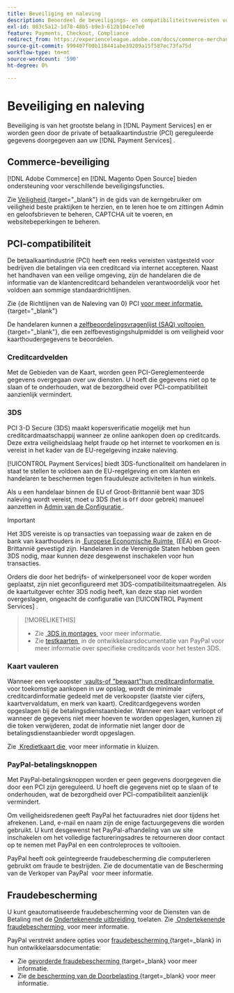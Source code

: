 ```yaml
---
title: Beveiliging en naleving
description: Beoordeel de beveiligings- en compatibiliteitsvereisten voor uw site.
exl-id: 083c5a12-1d78-48b5-b9e3-612b104ce7e0
feature: Payments, Checkout, Compliance
redirect_from: https://experienceleague.adobe.com/docs/commerce-merchant-services/payment-services/security.html?lang=nl-NL
source-git-commit: 999407f00b118441abe39209a15f587ec73fa75d
workflow-type: tm+mt
source-wordcount: '590'
ht-degree: 0%

---
```


# Beveiliging en naleving

Beveiliging is van het grootste belang in [!DNL Payment Services] en er worden geen door de private of betaalkaartindustrie (PCI) gereguleerde gegevens doorgegeven aan uw [!DNL Payment Services] .

## Commerce-beveiliging

[!DNL Adobe Commerce] en [!DNL Magento Open Source] bieden ondersteuning voor verschillende beveiligingsfuncties.

Zie [&#x200B; Veiligheid &#x200B;](https://experienceleague.adobe.com/nl/docs/commerce-admin/systems/security/security){target="_blank"} in de gids van de kerngebruiker om veiligheid beste praktijken te herzien, en te leren hoe te om zittingen Admin en geloofsbrieven te beheren, CAPTCHA uit te voeren, en websitebeperkingen te beheren.

## PCI-compatibiliteit

De betaalkaartindustrie (PCI) heeft een reeks vereisten vastgesteld voor bedrijven die betalingen via een creditcard via internet accepteren. Naast het handhaven van een veilige omgeving, zijn de handelaren die de informatie van de klantencreditcard behandelen verantwoordelijk voor het voldoen aan sommige standaardrichtlijnen.

Zie {de Richtlijnen van de Naleving van 0} PCI [&#x200B; voor meer informatie.](https://experienceleague.adobe.com/nl/docs/commerce-admin/start/compliance/payments/compliance-pci){target="_blank"}

De handelaren kunnen a [&#x200B; zelfbeoordelingsvragenlijst (SAQ) voltooien &#x200B;](https://www.pcisecuritystandards.org/pci_security/completing_self_assessment){target="_blank"}, die een zelfbevestigingshulpmiddel is om veiligheid voor kaarthoudergegevens te beoordelen.

### Creditcardvelden

Met de Gebieden van de Kaart, worden geen PCI-Gereglementeerde gegevens overgegaan over uw diensten. U hoeft die gegevens niet op te slaan of te onderhouden, wat de bezorgdheid over PCI-compatibiliteit aanzienlijk vermindert.

### 3DS

PCI 3-D Secure (3DS) maakt kopersverificatie mogelijk met hun creditcardmaatschappij wanneer ze online aankopen doen op creditcards. Deze extra veiligheidslaag helpt fraude op het internet te voorkomen en is vereist in het kader van de EU-regelgeving inzake naleving.

[!UICONTROL Payment Services] biedt 3DS-functionaliteit om handelaren in staat te stellen te voldoen aan de EU-regelgeving en om klanten en handelaren te beschermen tegen frauduleuze activiteiten in hun winkels.

Als u een handelaar binnen de EU of Groot-Brittannië bent waar 3DS naleving wordt vereist, moet u 3DS (het is `Off` door gebrek) manueel aanzetten in [&#x200B; Admin van de Configuratie &#x200B;](configure-admin.md#credit-card-fields).

>[!IMPORTANT]
>
>Het 3DS vereiste is op transacties van toepassing waar de zaken en de bank van kaarthouders in [&#x200B; Europese Economische Ruimte &#x200B;](https://www.efta.int/eea) (EEA) en Groot-Brittannië gevestigd zijn. Handelaren in de Verenigde Staten hebben geen 3DS nodig, maar kunnen deze desgewenst inschakelen voor hun transacties.

Orders die door het bedrijfs- of winkelpersoneel voor de koper worden geplaatst, zijn niet geconfigureerd met 3DS-compatibiliteitsmaatregelen. Als de kaartuitgever echter 3DS nodig heeft, kan deze stap niet worden overgeslagen, ongeacht de configuratie van [!UICONTROL Payment Services] .

>[!MORELIKETHIS]
>
> * Zie [&#x200B; 3DS in montages &#x200B;](configure-admin.md#3ds) voor meer informatie.
> * Zie [&#x200B; testkaarten &#x200B;](https://developer.paypal.com/docs/checkout/advanced/customize/3d-secure/test/) in de ontwikkelaarsdocumentatie van PayPal voor meer informatie over specifieke creditcards voor het testen 3DS.

### Kaart vauleren

Wanneer een verkoopster [&#x200B; vaults-of &quot;bewaart&quot;hun creditcardinformatie &#x200B;](vaulting.md) voor toekomstige aankopen in uw opslag, wordt de minimale creditcardinformatie gedeeld met de verkoopster (laatste vier cijfers, kaartvervaldatum, en merk van kaart). Creditcardgegevens worden opgeslagen bij de betalingsdienstaanbieder. Wanneer een kaart verloopt of wanneer de gegevens niet meer hoeven te worden opgeslagen, kunnen zij die token verwijderen, zodat de informatie niet langer door de betalingsdienstaanbieder wordt opgeslagen.

Zie [&#x200B; Kredietkaart die &#x200B;](vaulting.md) voor meer informatie in kluizen.

### PayPal-betalingsknoppen

Met PayPal-betalingsknoppen worden er geen gegevens doorgegeven die door een PCI zijn gereguleerd. U hoeft die gegevens niet op te slaan of te onderhouden, wat de bezorgdheid over PCI-compatibiliteit aanzienlijk vermindert.

Om veiligheidsredenen geeft PayPal het factuuradres niet door tijdens het afrekenen. Land, e-mail en naam zijn de enige factuurgegevens die worden gebruikt. U kunt desgewenst het PayPal-afhandeling van uw site inschakelen om het volledige factureringsadres te retourneren door contact op te nemen met PayPal en een controleproces te voltooien.

PayPal heeft ook geïntegreerde fraudebescherming die computerleren gebruikt om fraude te bestrijden. Zie de documentatie van de Bescherming van de Verkoper van PayPal [&#x200B; &#x200B;](https://www.paypal.com/us/webapps/mpp/security/seller-protection) voor meer informatie.

## Fraudebescherming

U kunt geautomatiseerde fraudebescherming voor de Diensten van de Betaling met de [&#x200B; Ondertekenende uitbreiding &#x200B;](https://commercemarketplace.adobe.com/signifyd-module-connect.html) toelaten. Zie [&#x200B; Ondertekenende fraudebescherming &#x200B;](fraud-protection.md) voor meer informatie.

PayPal verstrekt andere opties voor [&#x200B; fraudebescherming &#x200B;](https://www.paypal.com/us/cshelp/article/what-is-fraud-protection-help1014){target=_blank} in hun ontwikkelaarsdocumentatie:

* Zie [&#x200B; gevorderde fraudebescherming &#x200B;](https://www.paypal.com/us/enterprise/fraud-protection-advanced#fraud-protection-advanced){target=_blank} voor meer informatie.
* Zie [&#x200B; de bescherming van de Doorbelasting &#x200B;](https://www.paypal.com/us/cshelp/article/what-is-chargeback-protection-help608){target=_blank} voor meer informatie.
